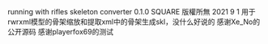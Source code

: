 running with rifles skeleton converter 0.1.0
SQUARE 版權所無
2021 9 1
用于rwrxml模型的骨架缩放和提取xml中的骨架生成skl，没什么好说的
感谢Xe_No的公开源码
感谢playerfox69的测试